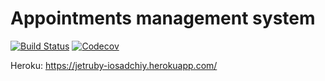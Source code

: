 # Appointments management system

[![Build Status](https://travis-ci.org/iosadchiy/jetruby.svg?branch=master)](https://travis-ci.org/iosadchiy/jetruby)
[![Codecov](https://img.shields.io/codecov/c/github/iosadchiy/jetruby.svg)](https://codecov.io/gh/iosadchiy/jetruby)


Heroku: https://jetruby-iosadchiy.herokuapp.com/
